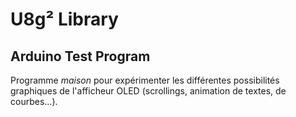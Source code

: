 # U8g² Library

## Arduino Test Program

Programme *maison* pour expérimenter les différentes possibilités graphiques de l'afficheur OLED (scrollings, animation de textes, de courbes...).

